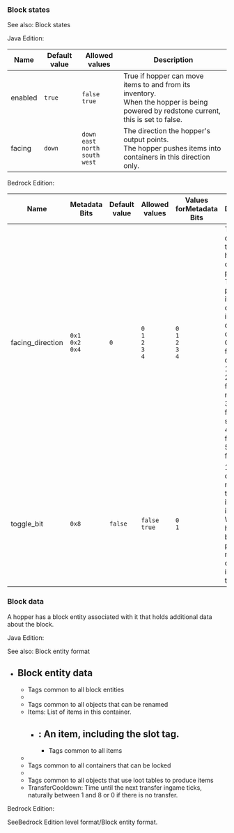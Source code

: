 ### Block states
See also: Block states

Java Edition:

| Name    | Default value | Allowed values                                       | Description                                                                                                                              |
|---------|---------------|------------------------------------------------------|------------------------------------------------------------------------------------------------------------------------------------------|
| enabled | `true`        | `false`<br/>`true`                                   | True if hopper can move items to and from its inventory.<br/>When the hopper is being powered by redstone current, this is set to false. |
| facing  | `down`        | `down`<br/>`east`<br/>`north`<br/>`south`<br/>`west` | The direction the hopper's output points.<br/>The hopper pushes items into containers in this direction only.                            |

Bedrock Edition:

| Name             | Metadata Bits             | Default value | Allowed values                      | Values forMetadata Bits             | Description                                                                                                                                                                                                                                                       |
|------------------|---------------------------|---------------|-------------------------------------|-------------------------------------|-------------------------------------------------------------------------------------------------------------------------------------------------------------------------------------------------------------------------------------------------------------------|
| facing_direction | `0x1`<br/>`0x2`<br/>`0x4` | `0`           | `0`<br/>`1`<br/>`2`<br/>`3`<br/>`4` | `0`<br/>`1`<br/>`2`<br/>`3`<br/>`4` | The direction the hopper's output points.<br/>The hopper pushes items into containers in this direction only.0: Output facing down<br/>1: (unused)<br/>2: Output facing north<br/>3: Output facing south<br/>4: Output facing west<br/>5: Output facing east<br/> |
| toggle_bit       | `0x8`                     | `false`       | `false`<br/>`true`                  | `0`<br/>`1`                         | 1 if hopper cannot move items to and from its inventory.<br/>When the hopper is being powered by redstone current, this is set to true.                                                                                                                           |



### Block data
A hopper has a block entity associated with it that holds additional data about the block.

Java Edition:

See also: Block entity format

- Block entity data
	- 
	- Tags common to all block entities
	- 
	- Tags common to all objects that can be renamed
	- Items: List of items in this container.
		- : An item, including the slot tag.
			- 
			- Tags common to all items
	- 
	- Tags common to all containers that can be locked
	- 
	- Tags common to all objects that use loot tables to produce items
	- TransferCooldown: Time until the next transfer ingame ticks, naturally between 1 and 8 or 0 if there is no transfer.

Bedrock Edition:

SeeBedrock Edition level format/Block entity format.

